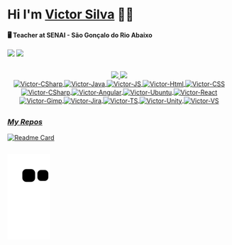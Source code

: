 # Hi I'm [Victor Silva](https://victorluansilva.com/) 🐱‍👤
#### 🖥 Teacher at SENAI - São Gonçalo do Rio Abaixo 

<div align="left">
  <a href="https://www.linkedin.com/in/victor-luan-silva/" target="_blank"><img src="https://img.shields.io/badge/-LinkedIn-%230077B5?style=for-the-badge&logo=linkedin&logoColor=white" target="_blank"></a>
    <a href = "mailto:victorluanslva@gmail.com"><img src="https://img.shields.io/badge/Gmail-D14836?style=for-the-badge&logo=gmail&logoColor=white" target="_blank"></a>
</div>

##

<div align="center">
  <a href="https://github.com/victorluansilva">
  <img height="180em" src="https://github-readme-stats.vercel.app/api?username=victorluansilva&show_icons=true&theme=midnight-purple&include_all_commits=true&count_private=true"/>
  <img height="180em" src="https://github-readme-stats.vercel.app/api/top-langs/?username=victorluansilva&layout=compact&langs_count=7&theme=midnight-purple"/>
</div>

<div align="center">  
  <div style="display: inline_block">
  <img align="center" alt="Victor-CSharp" height="40" width="40" src="https://cdn.jsdelivr.net/gh/devicons/devicon/icons/github/github-original.svg" />
    <img align="center" alt="Victor-Java" height="40" width="40" src="https://cdn.jsdelivr.net/gh/devicons/devicon/icons/java/java-plain.svg">
    <img align="center" alt="Victor-JS" height="40" width="40" src="https://cdn.jsdelivr.net/gh/devicons/devicon/icons/javascript/javascript-original.svg">
    <img align="center" alt="Victor-Html" height="40" width="40" src="https://cdn.jsdelivr.net/gh/devicons/devicon/icons/html5/html5-original-wordmark.svg">             <img align="center" alt="Victor-CSS" height="40" width="40" src="https://cdn.jsdelivr.net/gh/devicons/devicon/icons/css3/css3-original-wordmark.svg" />  
    <img align="center" alt="Victor-CSharp" height="40" width="40" src="https://cdn.jsdelivr.net/gh/devicons/devicon/icons/csharp/csharp-original.svg" />
    <img align="center" alt="Victor-Angular" height="40" width="40" src="https://cdn.jsdelivr.net/gh/devicons/devicon/icons/angularjs/angularjs-plain.svg" />
  <img align="center" alt="Victor-Ubuntu" height="40" width="40" src="https://cdn.jsdelivr.net/gh/devicons/devicon/icons/ubuntu/ubuntu-plain.svg" />  
    <img align="center" alt="Victor-React" height="40" width="40" src="https://cdn.jsdelivr.net/gh/devicons/devicon/icons/react/react-original.svg" />
  <img align="center" alt="Victor-Gimp" height="40" width="40" src="https://cdn.jsdelivr.net/gh/devicons/devicon/icons/gimp/gimp-plain-wordmark.svg" />
  <img align="center" alt="Victor-Jira" height="40" width="40" src="https://cdn.jsdelivr.net/gh/devicons/devicon/icons/jira/jira-plain-wordmark.svg" />
  <img align="center" alt="Victor-TS" height="40" width="40" src="https://cdn.jsdelivr.net/gh/devicons/devicon/icons/typescript/typescript-original.svg" />
    <img align="center" alt="Victor-Unity" height="40" width="40" src="https://cdn.jsdelivr.net/gh/devicons/devicon/icons/unity/unity-original.svg" />
  <img align="center" alt="Victor-VS" height="40" width="40" src="https://cdn.jsdelivr.net/gh/devicons/devicon/icons/vscode/vscode-original.svg" />
  </div>
</div>  

##

### _My Repos_
 
  [![Readme Card](https://github-readme-stats.vercel.app/api/pin/?username=victorluansilva&repo=victorluansilva
  )](https://github.com/victorluansilva/victorluansilva
  )
 
##

 ![Snake animation](https://github.com/victorluansilva/victorluansilva/blob/output/github-contribution-grid-snake.svg)
